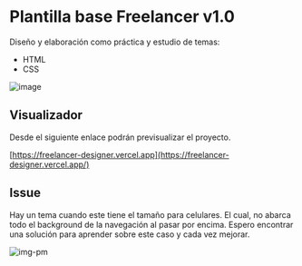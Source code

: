 # Plantilla base Freelancer v1.0

Diseño y elaboración como práctica y estudio de temas:

* HTML
* CSS

![image](https://github.com/pmunoz410/freelancer/assets/97184408/49a9ba3f-a4ec-4f05-ba3d-6d2ff58262d3)

## Visualizador

Desde el siguiente enlace podrán previsualizar el proyecto.

[https://freelancer-designer.vercel.app](https://freelancer-designer.vercel.app/)

## Issue

Hay un tema cuando este tiene el tamaño para celulares. El cual, no abarca todo el background de la navegación al pasar por encima.
Espero encontrar una solución para aprender sobre este caso y cada vez mejorar.

![img-pm](https://github.com/pmunoz410/freelancer/assets/97184408/7b06c3eb-069f-4987-8c90-e5204893098d)

